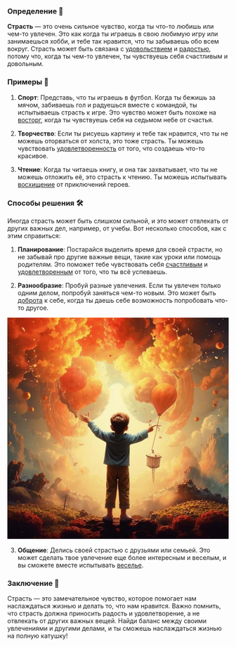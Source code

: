 ### Определение 🌟
**Страсть** — это очень сильное чувство, когда ты что-то любишь или чем-то увлечен. Это как когда ты играешь в свою любимую игру или занимаешься хобби, и тебе так нравится, что ты забываешь обо всем вокруг. Страсть может быть связана с [удовольствием](удовольствие.md) и [радостью](радость.md), потому что, когда ты чем-то увлечен, ты чувствуешь себя счастливым и довольным.

### Примеры 🎨
1. **Спорт**: Представь, что ты играешь в футбол. Когда ты бежишь за мячом, забиваешь гол и радуешься вместе с командой, ты испытываешь страсть к игре. Это чувство может быть похоже на [восторг](восторг.md), когда ты чувствуешь себя на седьмом небе от счастья.
   
2. **Творчество**: Если ты рисуешь картину и тебе так нравится, что ты не можешь оторваться от холста, это тоже страсть. Ты можешь чувствовать [удовлетворенность](удовлетворенность.md) от того, что создаешь что-то красивое.

3. **Чтение**: Когда ты читаешь книгу, и она так захватывает, что ты не можешь отложить её, это страсть к чтению. Ты можешь испытывать [восхищение](восхищение.md) от приключений героев.

### Способы решения 🛠️
Иногда страсть может быть слишком сильной, и это может отвлекать от других важных дел, например, от учебы. Вот несколько способов, как с этим справиться:

1. **Планирование**: Постарайся выделить время для своей страсти, но не забывай про другие важные вещи, такие как уроки или помощь родителям. Это поможет тебе чувствовать себя [счастливым](счастье.md) и [удовлетворенным](удовлетворенность.md) от того, что ты всё успеваешь.

2. **Разнообразие**: Пробуй разные увлечения. Если ты увлечен только одним делом, попробуй заняться чем-то новым. Это может быть [доброта](доброта.md) к себе, когда ты даешь себе возможность попробовать что-то другое.



![Изображение страсть](страсть.jpg)



3. **Общение**: Делись своей страстью с друзьями или семьей. Это может сделать твое увлечение еще более интересным и веселым, и вы сможете вместе испытывать [веселье](веселье.md).

### Заключение 🎉
Страсть — это замечательное чувство, которое помогает нам наслаждаться жизнью и делать то, что нам нравится. Важно помнить, что страсть должна приносить радость и удовлетворение, а не отвлекать от других важных вещей. Найди баланс между своими увлечениями и другими делами, и ты сможешь наслаждаться жизнью на полную катушку!